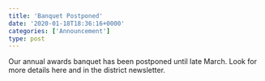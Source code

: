 ```yaml
---
title: 'Banquet Postponed'
date: '2020-01-18T18:36:16+0000'
categories: ['Announcement']
type: post
---
```


Our annual awards banquet has been postponed until late March. Look for more details here and in the district newsletter.

